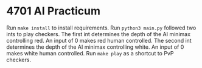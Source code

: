 # 4701 AI Practicum

Run `make install` to install requirements.
Run `python3 main.py` followed two ints to play checkers. The first int determines the depth of the AI minimax controlling red. An input of 0 makes red human controlled. The second int determines the depth of the AI minimax controlling white. An input of 0 makes white human controlled.
Run `make play` as a shortcut to PvP checkers.
